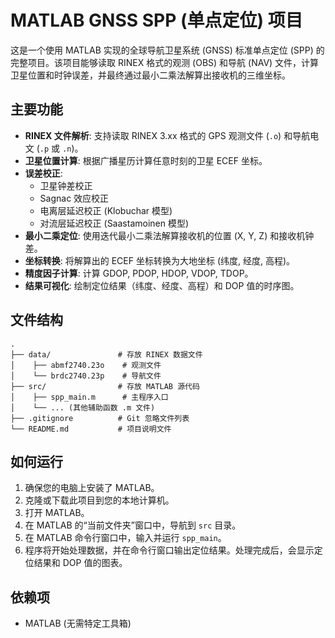# MATLAB GNSS SPP (单点定位) 项目

这是一个使用 MATLAB 实现的全球导航卫星系统 (GNSS) 标准单点定位 (SPP) 的完整项目。该项目能够读取 RINEX 格式的观测 (OBS) 和导航 (NAV) 文件，计算卫星位置和时钟误差，并最终通过最小二乘法解算出接收机的三维坐标。

## 主要功能

- **RINEX 文件解析**: 支持读取 RINEX 3.xx 格式的 GPS 观测文件 (`.o`) 和导航电文 (`.p` 或 `.n`)。
- **卫星位置计算**: 根据广播星历计算任意时刻的卫星 ECEF 坐标。
- **误差校正**:
    - 卫星钟差校正
    - Sagnac 效应校正
    - 电离层延迟校正 (Klobuchar 模型)
    - 对流层延迟校正 (Saastamoinen 模型)
- **最小二乘定位**: 使用迭代最小二乘法解算接收机的位置 (X, Y, Z) 和接收机钟差。
- **坐标转换**: 将解算出的 ECEF 坐标转换为大地坐标 (纬度, 经度, 高程)。
- **精度因子计算**: 计算 GDOP, PDOP, HDOP, VDOP, TDOP。
- **结果可视化**: 绘制定位结果（纬度、经度、高程）和 DOP 值的时序图。

## 文件结构

```
.
├── data/               # 存放 RINEX 数据文件
│    ├── abmf2740.23o    # 观测文件
│    └── brdc2740.23p    # 导航文件
├── src/                # 存放 MATLAB 源代码
│    ├── spp_main.m      # 主程序入口
│    └── ... (其他辅助函数 .m 文件)
├── .gitignore          # Git 忽略文件列表
└── README.md           # 项目说明文件
```

## 如何运行

1.  确保您的电脑上安装了 MATLAB。
2.  克隆或下载此项目到您的本地计算机。
3.  打开 MATLAB。
4.  在 MATLAB 的“当前文件夹”窗口中，导航到 `src` 目录。
5.  在 MATLAB 命令行窗口中，输入并运行 `spp_main`。
6.  程序将开始处理数据，并在命令行窗口输出定位结果。处理完成后，会显示定位结果和 DOP 值的图表。

## 依赖项

- MATLAB (无需特定工具箱)
